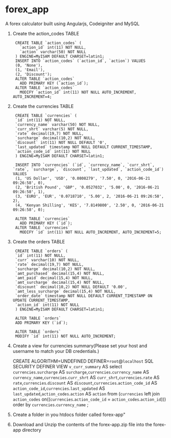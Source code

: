 # forex_app
A forex calculator built using Angularjs, Codeigniter and MySQL

1. Create the action_codes TABLE

        CREATE TABLE `action_codes` (
          `action_id` int(11) NOT NULL,
          `action` varchar(50) NOT NULL
        ) ENGINE=MyISAM DEFAULT CHARSET=latin1;
        INSERT INTO `action_codes` (`action_id`, `action`) VALUES
        (0, 'None'),
        (1, 'Email'),
        (2, 'Discount');
        ALTER TABLE `action_codes`
          ADD PRIMARY KEY (`action_id`);
        ALTER TABLE `action_codes`
          MODIFY `action_id` int(11) NOT NULL AUTO_INCREMENT, AUTO_INCREMENT=4;
          
2. Create the currencies TABLE

        CREATE TABLE `currencies` (
        `id` int(11) NOT NULL,
        `currency_name` varchar(50) NOT NULL,
        `curr_shrt` varchar(5) NOT NULL,
        `rate` decimal(19,7) NOT NULL,
        `surcharge` decimal(10,2) NOT NULL,
        `discount` int(11) NOT NULL DEFAULT '0',
        `last_updated` timestamp NOT NULL DEFAULT CURRENT_TIMESTAMP,
        `action_code_id` int(11) NOT NULL
        ) ENGINE=MyISAM DEFAULT CHARSET=latin1;

        INSERT INTO `currencies` (`id`, `currency_name`, `curr_shrt`, `rate`, `surcharge`, `discount`, `last_updated`, `action_code_id`) VALUES
        (1, 'US Dollar', 'USD', '0.0808279', '7.50', 0, '2016-06-21 09:26:58', 0),
        (2, 'British Pound', 'GBP', '0.0527032', '5.00', 0, '2016-06-21 09:26:58', 1),
        (3, 'EURO', 'EUR', '0.0718710', '5.00', 2, '2016-06-21 09:26:58', 2),
        (4, 'Kenyan Shilling', 'KES', '7.8149800', '2.50', 0, '2016-06-21 09:26:58', 0);
        
        ALTER TABLE `currencies`
          ADD PRIMARY KEY (`id`);
        ALTER TABLE `currencies`
          MODIFY `id` int(11) NOT NULL AUTO_INCREMENT, AUTO_INCREMENT=5;
          
3. Create the orders TABLE

        CREATE TABLE `orders` (
        `id` int(11) NOT NULL,
        `curr` varchar(10) NOT NULL,
        `rate` decimal(19,7) NOT NULL,
        `surcharge` decimal(10,2) NOT NULL,
        `amt_purchased` decimal(15,4) NOT NULL,
        `amt_paid` decimal(15,4) NOT NULL,
        `amt_surcharge` decimal(15,4) NOT NULL,
        `discount` decimal(10,2) NOT NULL DEFAULT '0.00',
        `amt_less_surcharge` decimal(15,4) NOT NULL,
        `order_date` timestamp NOT NULL DEFAULT CURRENT_TIMESTAMP ON UPDATE CURRENT_TIMESTAMP,
        `action_id` int(11) NOT NULL
        ) ENGINE=MyISAM DEFAULT CHARSET=latin1;

        ALTER TABLE `orders`
        ADD PRIMARY KEY (`id`);

        ALTER TABLE `orders`
        MODIFY `id` int(11) NOT NULL AUTO_INCREMENT;
        
4. Create a view for currencies summary(Please set your host and username to match your DB credentials.)
        
      CREATE ALGORITHM=UNDEFINED DEFINER=`root`@`localhost` SQL SECURITY DEFINER VIEW `v_curr_summary`  AS  select `currencies`.`surcharge` AS `surcharge`,`currencies`.`currency_name` AS `currency_name`,`currencies`.`curr_shrt` AS `curr_shrt`,`currencies`.`rate` AS `rate`,`currencies`.`discount` AS `discount`,`currencies`.`action_code_id` AS `action_code_id`,`currencies`.`last_updated` AS `last_updated`,`action_codes`.`action` AS `action` from (`currencies` left join `action_codes` on((`currencies`.`action_code_id` = `action_codes`.`action_id`))) order by `currencies`.`currency_name` ;

5. Create a folder in you htdocs folder called forex-app"
6. Download and Unzip the contents of the forex-app.zip file into the forex-app directory
